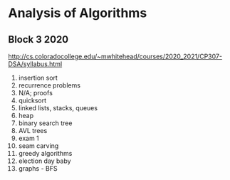 # Analysis of Algorithms
## Block 3 2020
http://cs.coloradocollege.edu/~mwhitehead/courses/2020_2021/CP307-DSA/syllabus.html

1. insertion sort
2. recurrence problems
3. N/A; proofs
4. quicksort
5. linked lists, stacks, queues
6. heap
7. binary search tree
8. AVL trees
9. exam 1
10. seam carving 
11. greedy algorithms
12. election day baby
13. graphs - BFS
